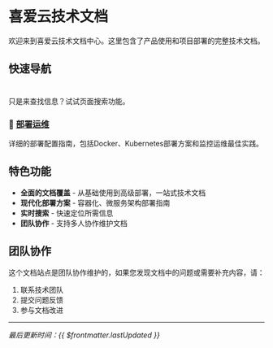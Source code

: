 # 喜爱云技术文档

欢迎来到喜爱云技术文档中心。这里包含了产品使用和项目部署的完整技术文档。

## 快速导航

<div class="tip custom-block" style="padding-top: 8px">

只是来查找信息？试试页面搜索功能。

</div>

### 🔧 [部署运维](/deployment/overview)
详细的部署配置指南，包括Docker、Kubernetes部署方案和监控运维最佳实践。

## 特色功能

- **全面的文档覆盖** - 从基础使用到高级部署，一站式技术文档
- **现代化部署方案** - 容器化、微服务架构部署指南
- **实时搜索** - 快速定位所需信息
- **团队协作** - 支持多人协作维护文档

## 团队协作

这个文档站点是团队协作维护的，如果您发现文档中的问题或需要补充内容，请：

1. 联系技术团队
2. 提交问题反馈
3. 参与文档改进

---

*最后更新时间：{{ $frontmatter.lastUpdated }}*